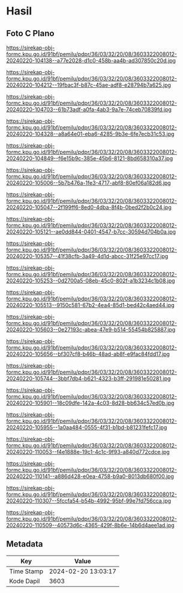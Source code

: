 # Hasil

## Foto C Plano

https://sirekap-obj-formc.kpu.go.id/91bf/pemilu/pdpr/36/03/32/20/08/3603322008012-20240220-104138--a77e2028-d1c0-458b-aa4b-ad307850c20d.jpg

https://sirekap-obj-formc.kpu.go.id/91bf/pemilu/pdpr/36/03/32/20/08/3603322008012-20240220-104212--19fbac3f-b87c-45ae-adf8-e28794b7a625.jpg

https://sirekap-obj-formc.kpu.go.id/91bf/pemilu/pdpr/36/03/32/20/08/3603322008012-20240220-104703--61b73adf-a0fa-4ab3-9a7e-74ceb70839fd.jpg

https://sirekap-obj-formc.kpu.go.id/91bf/pemilu/pdpr/36/03/32/20/08/3603322008012-20240220-104328--a8a64e01-eba6-4285-9b3e-6fe7ecb31c53.jpg

https://sirekap-obj-formc.kpu.go.id/91bf/pemilu/pdpr/36/03/32/20/08/3603322008012-20240220-104849--f6e15b9c-385e-45b6-8121-8bd658310a37.jpg

https://sirekap-obj-formc.kpu.go.id/91bf/pemilu/pdpr/36/03/32/20/08/3603322008012-20240220-105006--5b7b476a-1fe3-4717-abf8-80ef06a182d6.jpg

https://sirekap-obj-formc.kpu.go.id/91bf/pemilu/pdpr/36/03/32/20/08/3603322008012-20240220-105047--2f199ff6-8ed0-4dba-8f4b-0bed2f2b0c24.jpg

https://sirekap-obj-formc.kpu.go.id/91bf/pemilu/pdpr/36/03/32/20/08/3603322008012-20240220-105121--ae0dd844-0401-4547-b7cc-30594d704b0a.jpg

https://sirekap-obj-formc.kpu.go.id/91bf/pemilu/pdpr/36/03/32/20/08/3603322008012-20240220-105357--41f38cfb-3a49-4d1d-abcc-31f25e97cc17.jpg

https://sirekap-obj-formc.kpu.go.id/91bf/pemilu/pdpr/36/03/32/20/08/3603322008012-20240220-105253--0d2700a5-08eb-45c0-802f-a1b3234c1b08.jpg

https://sirekap-obj-formc.kpu.go.id/91bf/pemilu/pdpr/36/03/32/20/08/3603322008012-20240220-105513--9150c581-67b2-4ea4-85d1-bed42c4aed44.jpg

https://sirekap-obj-formc.kpu.go.id/91bf/pemilu/pdpr/36/03/32/20/08/3603322008012-20240220-105603--0e27193c-abea-47e9-b514-55454b825887.jpg

https://sirekap-obj-formc.kpu.go.id/91bf/pemilu/pdpr/36/03/32/20/08/3603322008012-20240220-105656--bf307cf8-b46b-48ad-ab8f-e9fac84fdd17.jpg

https://sirekap-obj-formc.kpu.go.id/91bf/pemilu/pdpr/36/03/32/20/08/3603322008012-20240220-105744--3bbf7db4-b621-4323-b3ff-291981e50281.jpg

https://sirekap-obj-formc.kpu.go.id/91bf/pemilu/pdpr/36/03/32/20/08/3603322008012-20240220-105901--18c09dfe-142a-4c03-8d28-bb634c57ed0b.jpg

https://sirekap-obj-formc.kpu.go.id/91bf/pemilu/pdpr/36/03/32/20/08/3603322008012-20240220-105955--1a0aa484-0555-4f31-b1bd-b81231fefc17.jpg

https://sirekap-obj-formc.kpu.go.id/91bf/pemilu/pdpr/36/03/32/20/08/3603322008012-20240220-110053--f4e1888e-19c1-4c1c-9f93-a840d772cdce.jpg

https://sirekap-obj-formc.kpu.go.id/91bf/pemilu/pdpr/36/03/32/20/08/3603322008012-20240220-110141--a886d428-e0ea-4758-b9a0-8013db680f00.jpg

https://sirekap-obj-formc.kpu.go.id/91bf/pemilu/pdpr/36/03/32/20/08/3603322008012-20240220-110307--5fccfa54-b54b-4992-95bf-99e7fd756cca.jpg

https://sirekap-obj-formc.kpu.go.id/91bf/pemilu/pdpr/36/03/32/20/08/3603322008012-20240220-110509--40573d6c-4365-429f-8b6e-14b6d4aee1ad.jpg


## Metadata

| Key        | Value               |
| ---------- | ------------------- |
| Time Stamp | 2024-02-20 13:03:17 |
| Kode Dapil | 3603                |




